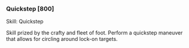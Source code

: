 ### Quickstep [800]

Skill: Quickstep

Skill prized by the crafty and fleet of foot. Perform a quickstep maneuver that allows for circling around lock-on targets.